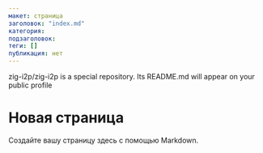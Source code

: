 ```yaml
---
макет: страница
заголовок: "index.md"
категория: 
подзаголовок: 
теги: [] 
публикация: нет
---
```

zig-i2p/zig-i2p is a special repository. Its README.md will appear on your public profile
# Новая страница #

Создайте вашу страницу здесь с помощью Markdown.